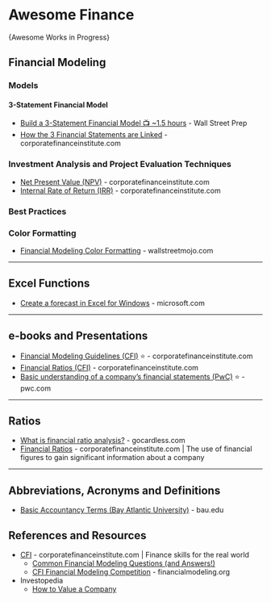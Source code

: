 # Awesome Finance
{Awesome Works in Progress}



## Financial Modeling

### Models
#### 3-Statement Financial Model 
* [Build a 3-Statement Financial Model 📺 ~1.5 hours](https://www.youtube.com/watch?v=Rmi9fwkJjHw) - Wall Street Prep
* [How the 3 Financial Statements are Linked](https://corporatefinanceinstitute.com/resources/accounting/3-financial-statements-linked/) - corporatefinanceinstitute.com

### Investment Analysis and Project Evaluation Techniques
* [Net Present Value (NPV)](https://corporatefinanceinstitute.com/resources/valuation/net-present-value-npv/) - corporatefinanceinstitute.com
* [Internal Rate of Return (IRR)](https://corporatefinanceinstitute.com/resources/valuation/internal-rate-return-irr/) - corporatefinanceinstitute.com

### Best Practices
### Color Formatting
* [Financial Modeling Color Formatting](https://www.wallstreetmojo.com/financial-modeling-colour-formatting/) - wallstreetmojo.com

-----
## Excel Functions
* [Create a forecast in Excel for Windows](https://support.microsoft.com/en-us/office/create-a-forecast-in-excel-for-windows-22c500da-6da7-45e5-bfdc-60a7062329fd) - microsoft.com

-----

## e-books and Presentations
* [Financial Modeling Guidelines (CFI)](https://corporatefinanceinstitute.com/assets/Financial-Modeling-Guidelines.pdf) ⭐ - corporatefinanceinstitute.com
* [Financial Ratios (CFI)](https://corporatefinanceinstitute.com/assets/CFI-Financial-Ratios-Cheat-Sheet-eBook.pdf) - corporatefinanceinstitute.com
* [Basic understanding of a company’s financial statements (PwC)](https://www.pwc.com/jm/en/research-publications/pdf/basic-understanding-of-a-companys-financials.pdf) ⭐ - pwc.com

-----

## Ratios
* [What is financial ratio analysis?](https://gocardless.com/guides/posts/what-is-financial-ratio-analysis/) - gocardless.com
* [Financial Ratios](https://corporatefinanceinstitute.com/resources/knowledge/finance/financial-ratios/) - corporatefinanceinstitute.com | The use of financial figures to gain significant information about a company

-----

## Abbreviations, Acronyms and Definitions
* [Basic Accountancy Terms (Bay Atlantic University)](https://bau.edu/blog/basic-accounting-terminologies/) - bau.edu

## References and Resources
* [CFI](https://corporatefinanceinstitute.com/) - corporatefinanceinstitute.com | Finance skills for the real world
  * [Common Financial Modeling Questions (and Answers!)](https://corporatefinanceinstitute.com/resources/questions/model-questions/) 
  * [CFI Financial Modeling Competition](https://financialmodeling.org/) - financialmodeling.org
* Investopedia
  * [How to Value a Company](https://www.investopedia.com/terms/b/business-valuation.asp) 


